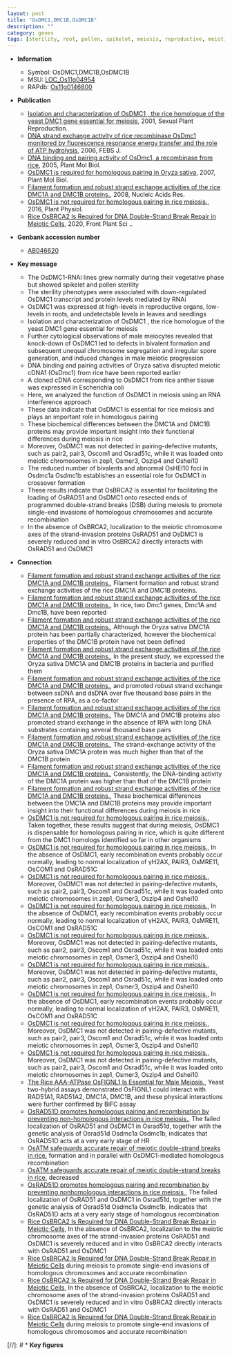 ```yaml
---
layout: post
title: "OsDMC1,DMC1B,OsDMC1B"
description: ""
category: genes
tags: [sterility, root, pollen, spikelet, meiosis, reproductive, meiotic, vegetative, anther, seedling, crossover]
---
```


* **Information**  
    + Symbol: OsDMC1,DMC1B,OsDMC1B  
    + MSU: [LOC_Os11g04954](http://rice.plantbiology.msu.edu/cgi-bin/ORF_infopage.cgi?orf=LOC_Os11g04954)  
    + RAPdb: [Os11g0146800](http://rapdb.dna.affrc.go.jp/viewer/gbrowse_details/irgsp1?name=Os11g0146800)  

* **Publication**  
    + [Isolation and characterization of OsDMC1 , the rice homologue of the yeast DMC1 gene essential for meiosis](http://www.ncbi.nlm.nih.gov/pubmed?term=Isolation+and+characterization+of+OsDMC1+,+the+rice+homologue+of+the+yeast+DMC1+gene+essential+for+meiosis%5BTitle%5D), 2001, Sexual Plant Reproduction.
    + [DNA strand exchange activity of rice recombinase OsDmc1 monitored by fluorescence resonance energy transfer and the role of ATP hydrolysis](http://www.ncbi.nlm.nih.gov/pubmed?term=DNA+strand+exchange+activity+of+rice+recombinase+OsDmc1+monitored+by+fluorescence+resonance+energy+transfer+and+the+role+of+ATP+hydrolysis%5BTitle%5D), 2006, FEBS J.
    + [DNA binding and pairing activity of OsDmc1, a recombinase from rice](http://www.ncbi.nlm.nih.gov/pubmed?term=DNA+binding+and+pairing+activity+of+OsDmc1,+a+recombinase+from+rice%5BTitle%5D), 2005, Plant Mol Biol.
    + [OsDMC1 is required for homologous pairing in Oryza sativa](http://www.ncbi.nlm.nih.gov/pubmed?term=OsDMC1+is+required+for+homologous+pairing+in+Oryza+sativa%5BTitle%5D), 2007, Plant Mol Biol.
    + [Filament formation and robust strand exchange activities of the rice DMC1A and DMC1B proteins.](http://www.ncbi.nlm.nih.gov/pubmed?term=Filament+formation+and+robust+strand+exchange+activities+of+the+rice+DMC1A+and+DMC1B+proteins.%5BTitle%5D), 2008, Nucleic Acids Res.
    + [OsDMC1 is not required for homologous pairing in rice meiosis.](http://www.ncbi.nlm.nih.gov/pubmed?term=OsDMC1+is+not+required+for+homologous+pairing+in+rice+meiosis.%5BTitle%5D), 2016, Plant Physiol.
    + [Rice OsBRCA2 Is Required for DNA Double-Strand Break Repair in Meiotic Cells](http://www.ncbi.nlm.nih.gov/pubmed?term=Rice+OsBRCA2+Is+Required+for+DNA+Double-Strand+Break+Repair+in+Meiotic+Cells%5BTitle%5D), 2020, Front Plant Sci ..

* **Genbank accession number**  
    + [AB046620](http://www.ncbi.nlm.nih.gov/nuccore/AB046620)

* **Key message**  
    + The OsDMC1-RNAi lines grew normally during their vegetative phase but showed spikelet and pollen sterility
    + The sterility phenotypes were associated with down-regulated OsDMC1 transcript and protein levels mediated by RNAi
    + OsDMC1 was expressed at high-levels in reproductive organs, low-levels in roots, and undetectable levels in leaves and seedlings
    + Isolation and characterization of OsDMC1 , the rice homologue of the yeast DMC1 gene essential for meiosis
    + Further cytological observations of male meiocytes revealed that knock-down of OsDMC1 led to defects in bivalent formation and subsequent unequal chromosome segregation and irregular spore generation, and induced changes in male meiotic progression
    + DNA binding and pairing activities of Oryza sativa disrupted meiotic cDNA1 (OsDmc1) from rice have been reported earlier
    + A cloned cDNA corresponding to OsDMC1 from rice anther tissue was expressed in Escherichia coli
    + Here, we analyzed the function of OsDMC1 in meiosis using an RNA interference approach
    + These data indicate that OsDMC1 is essential for rice meiosis and plays an important role in homologous pairing
    + These biochemical differences between the DMC1A and DMC1B proteins may provide important insight into their functional differences during meiosis in rice
    + Moreover, OsDMC1 was not detected in pairing-defective mutants, such as pair2, pair3, Oscom1 and Osrad51c, while it was loaded onto meiotic chromosomes in zep1, Osmer3, Oszip4 and Oshei10
    + The reduced number of bivalents and abnormal OsHEI10 foci in Osdmc1a Osdmc1b establishes an essential role for OsDMC1 in crossover formation
    + These results indicate that OsBRCA2 is essential for facilitating the loading of OsRAD51 and OsDMC1 onto resected ends of programmed double-strand breaks (DSB) during meiosis to promote single-end invasions of homologous chromosomes and accurate recombination
    + In the absence of OsBRCA2, localization to the meiotic chromosome axes of the strand-invasion proteins OsRAD51 and OsDMC1 is severely reduced and in vitro OsBRCA2 directly interacts with OsRAD51 and OsDMC1

* **Connection**  
    + [Filament formation and robust strand exchange activities of the rice DMC1A and DMC1B proteins.](http://www.ncbi.nlm.nih.gov/pubmed?term=Filament+formation+and+robust+strand+exchange+activities+of+the+rice+DMC1A+and+DMC1B+proteins.%5BTitle%5D), Filament formation and robust strand exchange activities of the rice DMC1A and DMC1B proteins.
    + [Filament formation and robust strand exchange activities of the rice DMC1A and DMC1B proteins.](http://www.ncbi.nlm.nih.gov/pubmed?term=Filament+formation+and+robust+strand+exchange+activities+of+the+rice+DMC1A+and+DMC1B+proteins.%5BTitle%5D), In rice, two Dmc1 genes, Dmc1A and Dmc1B, have been reported
    + [Filament formation and robust strand exchange activities of the rice DMC1A and DMC1B proteins.](http://www.ncbi.nlm.nih.gov/pubmed?term=Filament+formation+and+robust+strand+exchange+activities+of+the+rice+DMC1A+and+DMC1B+proteins.%5BTitle%5D), Although the Oryza sativa DMC1A protein has been partially characterized, however the biochemical properties of the DMC1B protein have not been defined
    + [Filament formation and robust strand exchange activities of the rice DMC1A and DMC1B proteins.](http://www.ncbi.nlm.nih.gov/pubmed?term=Filament+formation+and+robust+strand+exchange+activities+of+the+rice+DMC1A+and+DMC1B+proteins.%5BTitle%5D), In the present study, we expressed the Oryza sativa DMC1A and DMC1B proteins in bacteria and purified them
    + [Filament formation and robust strand exchange activities of the rice DMC1A and DMC1B proteins.](dsDNA), and promoted robust strand exchange between ssDNA and dsDNA over five thousand base pairs in the presence of RPA, as a co-factor
    + [Filament formation and robust strand exchange activities of the rice DMC1A and DMC1B proteins.](http://www.ncbi.nlm.nih.gov/pubmed?term=Filament+formation+and+robust+strand+exchange+activities+of+the+rice+DMC1A+and+DMC1B+proteins.%5BTitle%5D), The DMC1A and DMC1B proteins also promoted strand exchange in the absence of RPA with long DNA substrates containing several thousand base pairs
    + [Filament formation and robust strand exchange activities of the rice DMC1A and DMC1B proteins.](http://www.ncbi.nlm.nih.gov/pubmed?term=Filament+formation+and+robust+strand+exchange+activities+of+the+rice+DMC1A+and+DMC1B+proteins.%5BTitle%5D), The strand-exchange activity of the Oryza sativa DMC1A protein was much higher than that of the DMC1B protein
    + [Filament formation and robust strand exchange activities of the rice DMC1A and DMC1B proteins.](http://www.ncbi.nlm.nih.gov/pubmed?term=Filament+formation+and+robust+strand+exchange+activities+of+the+rice+DMC1A+and+DMC1B+proteins.%5BTitle%5D), Consistently, the DNA-binding activity of the DMC1A protein was higher than that of the DMC1B protein
    + [Filament formation and robust strand exchange activities of the rice DMC1A and DMC1B proteins.](http://www.ncbi.nlm.nih.gov/pubmed?term=Filament+formation+and+robust+strand+exchange+activities+of+the+rice+DMC1A+and+DMC1B+proteins.%5BTitle%5D), These biochemical differences between the DMC1A and DMC1B proteins may provide important insight into their functional differences during meiosis in rice
    + [OsDMC1 is not required for homologous pairing in rice meiosis.](http://www.ncbi.nlm.nih.gov/pubmed?term=OsDMC1+is+not+required+for+homologous+pairing+in+rice+meiosis.%5BTitle%5D), Taken together, these results suggest that during meiosis, OsDMC1 is dispensable for homologous pairing in rice, which is quite different from the DMC1 homologs identified so far in other organisms
    + [OsDMC1 is not required for homologous pairing in rice meiosis.](http://www.ncbi.nlm.nih.gov/pubmed?term=OsDMC1+is+not+required+for+homologous+pairing+in+rice+meiosis.%5BTitle%5D), In the absence of OsDMC1, early recombination events probably occur normally, leading to normal localization of γH2AX, PAIR3, OsMRE11, OsCOM1 and OsRAD51C
    + [OsDMC1 is not required for homologous pairing in rice meiosis.](http://www.ncbi.nlm.nih.gov/pubmed?term=OsDMC1+is+not+required+for+homologous+pairing+in+rice+meiosis.%5BTitle%5D), Moreover, OsDMC1 was not detected in pairing-defective mutants, such as pair2, pair3, Oscom1 and Osrad51c, while it was loaded onto meiotic chromosomes in zep1, Osmer3, Oszip4 and Oshei10
    + [OsDMC1 is not required for homologous pairing in rice meiosis.](http://www.ncbi.nlm.nih.gov/pubmed?term=OsDMC1+is+not+required+for+homologous+pairing+in+rice+meiosis.%5BTitle%5D), In the absence of OsDMC1, early recombination events probably occur normally, leading to normal localization of γH2AX, PAIR3, OsMRE11, OsCOM1 and OsRAD51C
    + [OsDMC1 is not required for homologous pairing in rice meiosis.](http://www.ncbi.nlm.nih.gov/pubmed?term=OsDMC1+is+not+required+for+homologous+pairing+in+rice+meiosis.%5BTitle%5D), Moreover, OsDMC1 was not detected in pairing-defective mutants, such as pair2, pair3, Oscom1 and Osrad51c, while it was loaded onto meiotic chromosomes in zep1, Osmer3, Oszip4 and Oshei10
    + [OsDMC1 is not required for homologous pairing in rice meiosis.](http://www.ncbi.nlm.nih.gov/pubmed?term=OsDMC1+is+not+required+for+homologous+pairing+in+rice+meiosis.%5BTitle%5D), Moreover, OsDMC1 was not detected in pairing-defective mutants, such as pair2, pair3, Oscom1 and Osrad51c, while it was loaded onto meiotic chromosomes in zep1, Osmer3, Oszip4 and Oshei10
    + [OsDMC1 is not required for homologous pairing in rice meiosis.](http://www.ncbi.nlm.nih.gov/pubmed?term=OsDMC1+is+not+required+for+homologous+pairing+in+rice+meiosis.%5BTitle%5D), In the absence of OsDMC1, early recombination events probably occur normally, leading to normal localization of γH2AX, PAIR3, OsMRE11, OsCOM1 and OsRAD51C
    + [OsDMC1 is not required for homologous pairing in rice meiosis.](http://www.ncbi.nlm.nih.gov/pubmed?term=OsDMC1+is+not+required+for+homologous+pairing+in+rice+meiosis.%5BTitle%5D), Moreover, OsDMC1 was not detected in pairing-defective mutants, such as pair2, pair3, Oscom1 and Osrad51c, while it was loaded onto meiotic chromosomes in zep1, Osmer3, Oszip4 and Oshei10
    + [OsDMC1 is not required for homologous pairing in rice meiosis.](http://www.ncbi.nlm.nih.gov/pubmed?term=OsDMC1+is+not+required+for+homologous+pairing+in+rice+meiosis.%5BTitle%5D), Moreover, OsDMC1 was not detected in pairing-defective mutants, such as pair2, pair3, Oscom1 and Osrad51c, while it was loaded onto meiotic chromosomes in zep1, Osmer3, Oszip4 and Oshei10
    + [The Rice AAA-ATPase OsFIGNL1 Is Essential for Male Meiosis.](http://www.ncbi.nlm.nih.gov/pubmed?term=The+Rice+AAA-ATPase+OsFIGNL1+Is+Essential+for+Male+Meiosis.%5BTitle%5D),  Yeast two-hybrid assays demonstrated OsFIGNL1 could interact with RAD51A1, RAD51A2, DMC1A, DMC1B, and these physical interactions were further confirmed by BiFC assay
    + [OsRAD51D promotes homologous pairing and recombination by preventing non-homologous interactions in rice meiosis.](http://www.ncbi.nlm.nih.gov/pubmed?term=OsRAD51D+promotes+homologous+pairing+and+recombination+by+preventing+non-homologous+interactions+in+rice+meiosis.%5BTitle%5D),  The failed localization of OsRAD51 and OsDMC1 in Osrad51d, together with the genetic analysis of Osrad51d Osdmc1a Osdmc1b, indicates that OsRAD51D acts at a very early stage of HR
    + [OsATM safeguards accurate repair of meiotic double-strand breaks in rice.](DSB) formation and in parallel with OsDMC1-mediated homologous recombination
    + [OsATM safeguards accurate repair of meiotic double-strand breaks in rice.](markers+of+interference-sensitive+CO+intermediates) decreased
    + [OsRAD51D promotes homologous pairing and recombination by preventing nonhomologous interactions in rice meiosis ](http://www.ncbi.nlm.nih.gov/pubmed?term=OsRAD51D+promotes+homologous+pairing+and+recombination+by+preventing+nonhomologous+interactions+in+rice+meiosis+%5BTitle%5D),  The failed localization of OsRAD51 and OsDMC1 in Osrad51d, together with the genetic analysis of Osrad51d Osdmc1a Osdmc1b, indicates that OsRAD51D acts at a very early stage of homologous recombination
    + [Rice OsBRCA2 Is Required for DNA Double-Strand Break Repair in Meiotic Cells](http://www.ncbi.nlm.nih.gov/pubmed?term=Rice+OsBRCA2+Is+Required+for+DNA+Double-Strand+Break+Repair+in+Meiotic+Cells%5BTitle%5D),  In the absence of OsBRCA2, localization to the meiotic chromosome axes of the strand-invasion proteins OsRAD51 and OsDMC1 is severely reduced and in vitro OsBRCA2 directly interacts with OsRAD51 and OsDMC1
    + [Rice OsBRCA2 Is Required for DNA Double-Strand Break Repair in Meiotic Cells](DSB) during meiosis to promote single-end invasions of homologous chromosomes and accurate recombination
    + [Rice OsBRCA2 Is Required for DNA Double-Strand Break Repair in Meiotic Cells](http://www.ncbi.nlm.nih.gov/pubmed?term=Rice+OsBRCA2+Is+Required+for+DNA+Double-Strand+Break+Repair+in+Meiotic+Cells%5BTitle%5D),  In the absence of OsBRCA2, localization to the meiotic chromosome axes of the strand-invasion proteins OsRAD51 and OsDMC1 is severely reduced and in vitro OsBRCA2 directly interacts with OsRAD51 and OsDMC1
    + [Rice OsBRCA2 Is Required for DNA Double-Strand Break Repair in Meiotic Cells](DSB) during meiosis to promote single-end invasions of homologous chromosomes and accurate recombination

[//]: # * **Key figures**  


